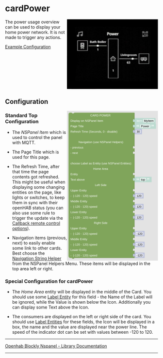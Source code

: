 # cardPower

[<img src="img/lovelaceUI_cardPower.jpg" align="right" width="300">](img/lovelaceUI_cardPower.jpg)

The power usage overview can be used to display your home power network. It is not made to trigger any actions. 

[Example Configuration](openhab_scripts_nspanel1_cardPower.md)

<br clear="right"/>

## Configuration

[<img src="img/blockLibrary_nspanel_cards_cardPower.png" align="right" width="300">](img/blockLibrary_nspanel_cards_cardPower.png)

### Standard Top Configuration

- The *NSPanel Item* which is used to control the panel with MQTT.

- The Page Title which is used for this page.

- The Refresh Time, after that time the page contents got refreshed. This might be useful when displaying some changing entities on the page, like lights or switches, to keep them in sync with their openHAB status (you can also use some rule to trigger the update via the [Callback remote control options](blockLibrary_nspanel_callback_callback.md)).

- Navigation items (previous, next) to easily enable some link to other cards. Best choose the [Navigation String Helper](blockLibrary_nspanel_helpers_navString.md) from the NSPanel Helpers Menu. These items will be displayed in the top area left or right.

### Special Configuration for cardPower

- The *Home Area* entity will be displayed in the middle of the Card. You should use some [Label Entity](blockLibrary_nspanel_entities_label.md) for this field - the Name of the Label will be ignored, while the Value is shown below the Icon. Additionally you can display some Text above the Icon.

- The consumers are displayed on the left or right side of the card. You should use [Label Entities](blockLibrary_nspanel_entities_label.md) for these fields, the Icon will be displayed in a box, the name and the value are displayed near the power line. The speed of the indicator dot can be set with values between -120 to 120.

---

[Openhab Blockly Nspanel - Library Documentation](README.md)

---
